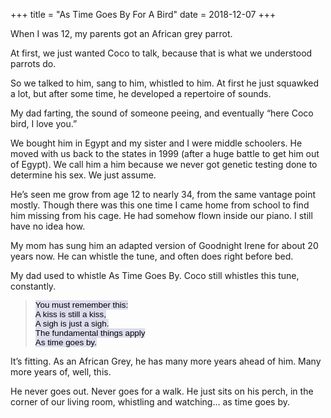 +++
title = "As Time Goes By For A Bird"
date = 2018-12-07
+++

When I was 12, my parents got an African grey parrot.

At first, we just wanted Coco to talk, because that is what we understood parrots do.

So we talked to him, sang to him, whistled to him. At first he just squawked a lot, but after some time, he developed a repertoire of sounds.

My dad farting, the sound of someone peeing, and eventually “here Coco bird, I love you.”

We bought him in Egypt and my sister and I were middle schoolers. He moved with us back to the states in 1999 (after a huge battle to get him out of Egypt). We call him a him because we never got genetic testing done to determine his sex. We just assume.

He&#8217;s seen me grow from age 12 to nearly 34, from the same vantage point mostly. Though there was this one time I came home from school to find him missing from his cage. He had somehow flown inside our piano. I still have no idea how.

My mom has sung him an adapted version of Goodnight Irene for about 20 years now. He can whistle the tune, and often does right before bed.

My dad used to whistle As Time Goes By. Coco still whistles this tune, constantly.

> <span style="caret-color: rgb(0, 0, 0); color: rgb(0, 0, 0); font-family: Verdana, Arial; font-size: 13.399999618530273px; font-style: normal; font-variant-caps: normal; font-weight: normal; letter-spacing: normal; orphans: auto; text-align: center; text-indent: 0px; text-transform: none; white-space: normal; widows: auto; word-spacing: 0px; -webkit-tap-highlight-color: rgba(0, 0, 0, 0); -webkit-text-size-adjust: 100%; -webkit-text-stroke-width: 0px; background-color: rgb(221, 221, 238); text-decoration: none; display: inline !important; float: none">You must remember this:</span>  
> <span style="caret-color: rgb(0, 0, 0); color: rgb(0, 0, 0); font-family: Verdana, Arial; font-size: 13.399999618530273px; font-style: normal; font-variant-caps: normal; font-weight: normal; letter-spacing: normal; orphans: auto; text-align: center; text-indent: 0px; text-transform: none; white-space: normal; widows: auto; word-spacing: 0px; -webkit-tap-highlight-color: rgba(0, 0, 0, 0); -webkit-text-size-adjust: 100%; -webkit-text-stroke-width: 0px; background-color: rgb(221, 221, 238); text-decoration: none; display: inline !important; float: none">A kiss is still a kiss,</span>  
> <span style="caret-color: rgb(0, 0, 0); color: rgb(0, 0, 0); font-family: Verdana, Arial; font-size: 13.399999618530273px; font-style: normal; font-variant-caps: normal; font-weight: normal; letter-spacing: normal; orphans: auto; text-align: center; text-indent: 0px; text-transform: none; white-space: normal; widows: auto; word-spacing: 0px; -webkit-tap-highlight-color: rgba(0, 0, 0, 0); -webkit-text-size-adjust: 100%; -webkit-text-stroke-width: 0px; background-color: rgb(221, 221, 238); text-decoration: none; display: inline !important; float: none">A sigh is just a sigh.</span>  
> <span style="caret-color: rgb(0, 0, 0); color: rgb(0, 0, 0); font-family: Verdana, Arial; font-size: 13.399999618530273px; font-style: normal; font-variant-caps: normal; font-weight: normal; letter-spacing: normal; orphans: auto; text-align: center; text-indent: 0px; text-transform: none; white-space: normal; widows: auto; word-spacing: 0px; -webkit-tap-highlight-color: rgba(0, 0, 0, 0); -webkit-text-size-adjust: 100%; -webkit-text-stroke-width: 0px; background-color: rgb(221, 221, 238); text-decoration: none; display: inline !important; float: none">The fundamental things apply</span>  
> <span style="caret-color: rgb(0, 0, 0); color: rgb(0, 0, 0); font-family: Verdana, Arial; font-size: 13.399999618530273px; font-style: normal; font-variant-caps: normal; font-weight: normal; letter-spacing: normal; orphans: auto; text-align: center; text-indent: 0px; text-transform: none; white-space: normal; widows: auto; word-spacing: 0px; -webkit-tap-highlight-color: rgba(0, 0, 0, 0); -webkit-text-size-adjust: 100%; -webkit-text-stroke-width: 0px; background-color: rgb(221, 221, 238); text-decoration: none; display: inline !important; float: none">As time goes by.</span>

It&#8217;s fitting. As an African Grey, he has many more years ahead of him. Many more years of, well, this.

He never goes out. Never goes for a walk. He just sits on his perch, in the corner of our living room, whistling and watching&#8230; as time goes by.